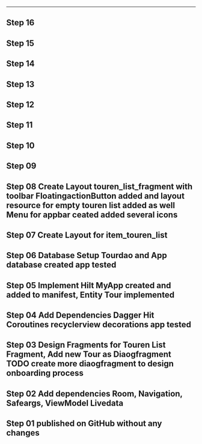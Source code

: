 



-------------------------------------------------------------------------------
Step 16
-------------------------------------------------------------------------------
Step 15
-------------------------------------------------------------------------------
Step 14
-------------------------------------------------------------------------------
Step 13
-------------------------------------------------------------------------------
Step 12
-------------------------------------------------------------------------------
Step 11
-------------------------------------------------------------------------------
Step 10
-------------------------------------------------------------------------------
Step 09
-------------------------------------------------------------------------------
Step 08     Create Layout touren_list_fragment with toolbar
            FloatingactionButton added and layout resource for empty
            touren list added as well
            Menu for appbar ceated
            added several icons
-------------------------------------------------------------------------------
Step 07     Create Layout for item_touren_list
-------------------------------------------------------------------------------
Step 06     Database Setup
            Tourdao and App database created
            app tested
-------------------------------------------------------------------------------
Step 05     Implement Hilt
            MyApp created and added to manifest, Entity Tour implemented
-------------------------------------------------------------------------------
Step 04     Add Dependencies Dagger Hit 
            Coroutines recyclerview decorations
            app tested            
-------------------------------------------------------------------------------
Step 03     Design Fragments for Touren
            List Fragment, Add new Tour as Diaogfragment
            TODO create more diaogfragment to design onboarding process
-------------------------------------------------------------------------------
Step 02     Add dependencies
            Room, Navigation, Safeargs, ViewModel Livedata
-------------------------------------------------------------------------------
Step 01     published on GitHub without any changes
-------------------------------------------------------------------------------
